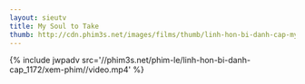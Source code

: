 ```yaml
---
layout: sieutv
title: My Soul to Take
thumb: http://cdn.phim3s.net/images/films/thumb/linh-hon-bi-danh-cap-my-soul-to-take.jpg
---
```

{% include jwpadv src='//phim3s.net/phim-le/linh-hon-bi-danh-cap_1172/xem-phim//video.mp4' %}